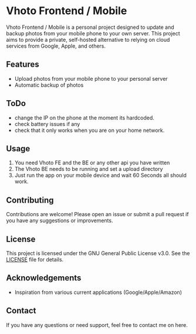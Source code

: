# Vhoto Frontend / Mobile

Vhoto Frontend / Mobile is a personal project designed to update and backup photos from your mobile phone to your own server. This project aims to provide a private, self-hosted alternative to relying on cloud services from Google, Apple, and others.

## Features

- Upload photos from your mobile phone to your personal server
- Automatic backup of photos

## ToDo
- change the IP on the phone at the moment its hardcoded.
- check battery issues if any
- check that it only works when you are on your home network.


## Usage

1. You need Vhoto FE and the BE or any other api you have written
2. The Vhoto BE needs to be running and set a upload directory
3. Just run the app on your mobile device and wait 60 Seconds all should work.

## Contributing

Contributions are welcome! Please open an issue or submit a pull request if you have any suggestions or improvements.

## License

This project is licensed under the GNU General Public License v3.0. See the [LICENSE](LICENSE) file for details.

## Acknowledgements

- Inspiration from various current applications (Google/Apple/Amazon)

## Contact

If you have any questions or need support, feel free to contact me on here.
